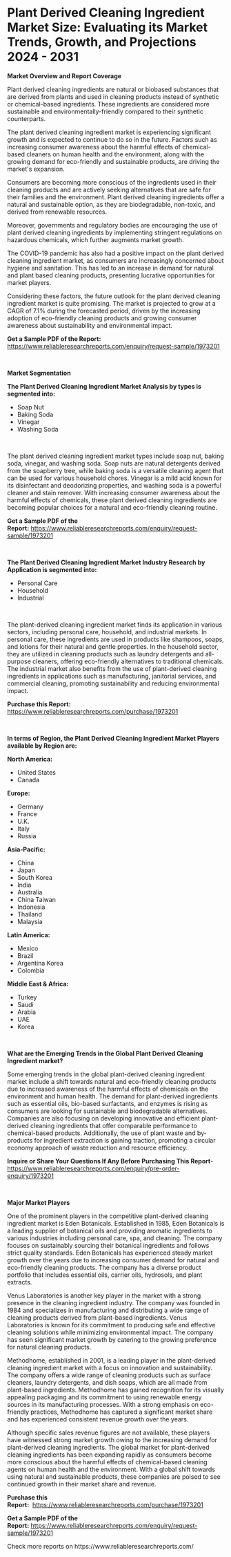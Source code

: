 <p><h1>Plant Derived Cleaning Ingredient Market Size: Evaluating its Market Trends, Growth, and Projections 2024 - 2031</h1></p><p><strong>Market Overview and Report Coverage</strong></p>
<p><p>Plant derived cleaning ingredients are natural or biobased substances that are derived from plants and used in cleaning products instead of synthetic or chemical-based ingredients. These ingredients are considered more sustainable and environmentally-friendly compared to their synthetic counterparts.</p><p>The plant derived cleaning ingredient market is experiencing significant growth and is expected to continue to do so in the future. Factors such as increasing consumer awareness about the harmful effects of chemical-based cleaners on human health and the environment, along with the growing demand for eco-friendly and sustainable products, are driving the market's expansion.</p><p>Consumers are becoming more conscious of the ingredients used in their cleaning products and are actively seeking alternatives that are safe for their families and the environment. Plant derived cleaning ingredients offer a natural and sustainable option, as they are biodegradable, non-toxic, and derived from renewable resources.</p><p>Moreover, governments and regulatory bodies are encouraging the use of plant derived cleaning ingredients by implementing stringent regulations on hazardous chemicals, which further augments market growth.</p><p>The COVID-19 pandemic has also had a positive impact on the plant derived cleaning ingredient market, as consumers are increasingly concerned about hygiene and sanitation. This has led to an increase in demand for natural and plant based cleaning products, presenting lucrative opportunities for market players.</p><p>Considering these factors, the future outlook for the plant derived cleaning ingredient market is quite promising. The market is projected to grow at a CAGR of 7.1% during the forecasted period, driven by the increasing adoption of eco-friendly cleaning products and growing consumer awareness about sustainability and environmental impact.</p></p>
<p><strong>Get a Sample PDF of the Report:</strong> <a href="https://www.reliableresearchreports.com/enquiry/request-sample/1973201">https://www.reliableresearchreports.com/enquiry/request-sample/1973201</a></p>
<p>&nbsp;</p>
<p><strong>Market Segmentation</strong></p>
<p><strong>The Plant Derived Cleaning Ingredient Market Analysis by types is segmented into:</strong></p>
<p><ul><li>Soap Nut</li><li>Baking Soda</li><li>Vinegar</li><li>Washing Soda</li></ul></p>
<p>&nbsp;</p>
<p><p>The plant derived cleaning ingredient market types include soap nut, baking soda, vinegar, and washing soda. Soap nuts are natural detergents derived from the soapberry tree, while baking soda is a versatile cleaning agent that can be used for various household chores. Vinegar is a mild acid known for its disinfectant and deodorizing properties, and washing soda is a powerful cleaner and stain remover. With increasing consumer awareness about the harmful effects of chemicals, these plant derived cleaning ingredients are becoming popular choices for a natural and eco-friendly cleaning routine.</p></p>
<p><strong>Get a Sample PDF of the Report:</strong>&nbsp;<a href="https://www.reliableresearchreports.com/enquiry/request-sample/1973201">https://www.reliableresearchreports.com/enquiry/request-sample/1973201</a></p>
<p>&nbsp;</p>
<p><strong>The Plant Derived Cleaning Ingredient Market Industry Research by Application is segmented into:</strong></p>
<p><ul><li>Personal Care</li><li>Household</li><li>Industrial</li></ul></p>
<p>&nbsp;</p>
<p><p>The plant-derived cleaning ingredient market finds its application in various sectors, including personal care, household, and industrial markets. In personal care, these ingredients are used in products like shampoos, soaps, and lotions for their natural and gentle properties. In the household sector, they are utilized in cleaning products such as laundry detergents and all-purpose cleaners, offering eco-friendly alternatives to traditional chemicals. The industrial market also benefits from the use of plant-derived cleaning ingredients in applications such as manufacturing, janitorial services, and commercial cleaning, promoting sustainability and reducing environmental impact.</p></p>
<p><strong>Purchase this Report:</strong>&nbsp; <a href="https://www.reliableresearchreports.com/purchase/1973201">https://www.reliableresearchreports.com/purchase/1973201</a></p>
<p>&nbsp;</p>
<p><strong>In terms of Region, the Plant Derived Cleaning Ingredient Market Players available by Region are:</strong></p>
<p>
    <p> <strong> North America: </strong>
        <ul>
            <li>United States</li>
            <li>Canada</li>
        </ul>
        </p> 
    <p> <strong> Europe: </strong>
        <ul>
            <li>Germany</li>
            <li>France</li>
            <li>U.K.</li>
            <li>Italy</li>
            <li>Russia</li>
        </ul>
        </p> 
    <p> <strong> Asia-Pacific: </strong>
        <ul>
            <li>China</li>
            <li>Japan</li>
            <li>South Korea</li>
            <li>India</li>
            <li>Australia</li>
            <li>China Taiwan</li>
            <li>Indonesia</li>
            <li>Thailand</li>
            <li>Malaysia</li>
        </ul>
        </p> 
    <p> <strong> Latin America: </strong>
        <ul>
            <li>Mexico</li>
            <li>Brazil</li>
            <li>Argentina Korea</li>
            <li>Colombia</li>
        </ul>
        </p> 
    <p> <strong> Middle East & Africa: </strong>
        <ul>
            <li>Turkey</li>
            <li>Saudi</li>
            <li>Arabia</li>
            <li>UAE</li>
            <li>Korea</li>
        </ul>
    </p>
    </p>
<p>&nbsp;</p>
<p><strong>What are the Emerging Trends in the Global Plant Derived Cleaning Ingredient market?</strong></p>
<p><p>Some emerging trends in the global plant-derived cleaning ingredient market include a shift towards natural and eco-friendly cleaning products due to increased awareness of the harmful effects of chemicals on the environment and human health. The demand for plant-derived ingredients such as essential oils, bio-based surfactants, and enzymes is rising as consumers are looking for sustainable and biodegradable alternatives. Companies are also focusing on developing innovative and efficient plant-derived cleaning ingredients that offer comparable performance to chemical-based products. Additionally, the use of plant waste and by-products for ingredient extraction is gaining traction, promoting a circular economy approach of waste reduction and resource efficiency.</p></p>
<p><strong>Inquire or Share Your Questions If Any Before Purchasing This Report</strong>- <a href="https://www.reliableresearchreports.com/enquiry/pre-order-enquiry/1973201">https://www.reliableresearchreports.com/enquiry/pre-order-enquiry/1973201</a></p>
<p>&nbsp;</p>
<p><strong>Major Market Players</strong></p>
<p><p>One of the prominent players in the competitive plant-derived cleaning ingredient market is Eden Botanicals. Established in 1985, Eden Botanicals is a leading supplier of botanical oils and providing aromatic ingredients to various industries including personal care, spa, and cleaning. The company focuses on sustainably sourcing their botanical ingredients and follows strict quality standards. Eden Botanicals has experienced steady market growth over the years due to increasing consumer demand for natural and eco-friendly cleaning products. The company has a diverse product portfolio that includes essential oils, carrier oils, hydrosols, and plant extracts.</p><p>Venus Laboratories is another key player in the market with a strong presence in the cleaning ingredient industry. The company was founded in 1984 and specializes in manufacturing and distributing a wide range of cleaning products derived from plant-based ingredients. Venus Laboratories is known for its commitment to producing safe and effective cleaning solutions while minimizing environmental impact. The company has seen significant market growth by catering to the growing preference for natural cleaning products.</p><p>Methodhome, established in 2001, is a leading player in the plant-derived cleaning ingredient market with a focus on innovation and sustainability. The company offers a wide range of cleaning products such as surface cleaners, laundry detergents, and dish soaps, which are all made from plant-based ingredients. Methodhome has gained recognition for its visually appealing packaging and its commitment to using renewable energy sources in its manufacturing processes. With a strong emphasis on eco-friendly practices, Methodhome has captured a significant market share and has experienced consistent revenue growth over the years.</p><p>Although specific sales revenue figures are not available, these players have witnessed strong market growth owing to the increasing demand for plant-derived cleaning ingredients. The global market for plant-derived cleaning ingredients has been expanding rapidly as consumers become more conscious about the harmful effects of chemical-based cleaning agents on human health and the environment. With a global shift towards using natural and sustainable products, these companies are poised to see continued growth in their market share and revenue.</p></p>
<p><strong>Purchase this Report:</strong>&nbsp;&nbsp;<a href="https://www.reliableresearchreports.com/purchase/1973201">https://www.reliableresearchreports.com/purchase/1973201</a></p>
<p></p>
<p><strong>Get a Sample PDF of the Report:</strong>&nbsp;<a href="https://www.reliableresearchreports.com/enquiry/request-sample/1973201">https://www.reliableresearchreports.com/enquiry/request-sample/1973201</a></p>
<p>Check more reports on https://www.reliableresearchreports.com/</p>